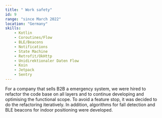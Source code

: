```yaml
---
title: " Work safety"
id: 9
range: "since March 2022"
location: "Germany"
skills:
    - Kotlin
    - Coroutines/Flow
    - BLE/Beacons
    - Notifications
    - State Machine
    - Retrofit/OkHttp
    - Unidirektionaler Daten Flow
    - Koin
    - Jetpack
    - Sentry
---
```


For a company that sells B2B a emergency system, we were hired to refactor the code base on all layers and to continue developing and optimising the functional scope. To avoid a feature stop, it was decided to do the refactoring iteratively. In addition, algorithms for fall detection and BLE beacons for indoor positioning were developed.